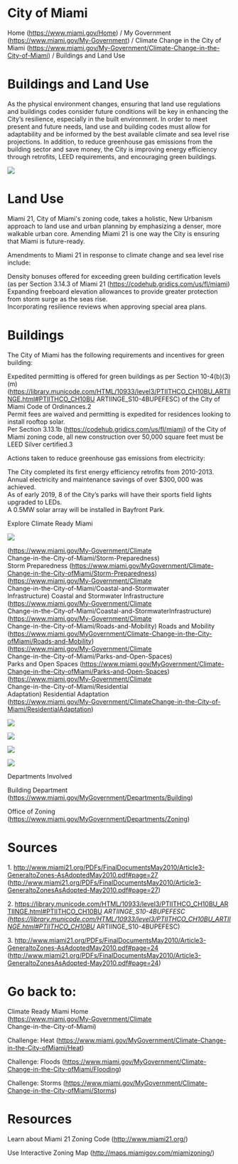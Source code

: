 # City of Miami  

Home (https://www.miami.gov/Home) / My Government (https://www.miami.gov/My-Government) / Climate Change in the City of Miami (https://www.miami.gov/My-Government/Climate-Change-in-the-City-of-Miami) / Buildings and Land Use  

# Buildings and Land Use  

As the physical environment changes, ensuring that land use regulations and buildings codes consider future conditions will be key in enhancing the City’s resilience, especially in the built environment. In order to meet present and future needs, land use and building codes must allow for adaptability and be informed by the best available climate and sea level rise projections. In addition, to reduce greenhouse gas emissions from the building sector and save money, the City is improving energy efficiency through retrofits, LEED requirements, and encouraging green buildings.  

![](images/9bfcbe06ff0dbf986817fa4a484d876e461c11ce9254796244f814ee5c6e867c.jpg)  

# Land Use  

Miami 21, City of Miami's zoning code, takes a holistic, New Urbanism approach to land use and urban planning by emphasizing a denser, more walkable urban core. Amending Miami 21 is one way the City is ensuring that Miami is future-ready.  

Amendments to Miami 21 in response to climate change and sea level rise include:  

Density bonuses offered for exceeding green building certification levels (as per Section 3.14.3 of Miami 21 (https://codehub.gridics.com/us/fl/miami)   
Expanding freeboard elevation allowances to provide greater protection from storm surge as the seas rise.   
Incorporating resilience reviews when approving special area plans.  

# Buildings  

The City of Miami has the following requirements and incentives for green building:  

Expedited permitting is offered for green buildings as per Section 10-4(b)(3)(m) (https://library.municode.com/HTML/10933/level3/PTIITHCO_CH10BU_ARTIINGE.html#PTIITHCO_CH10BU ARTIINGE_S10-4BUPEFESC) of the City of Miami Code of Ordinances.2   
Permit fees are waived and permitting is expedited for residences looking to install rooftop solar.   
Per Section 3.13.1b (https://codehub.gridics.com/us/fl/miami) of the City of Miami zoning code, all new construction over 50,000 square feet must be LEED Silver certified.3  

Actions taken to reduce greenhouse gas emissions from electricity:  

The City completed its first energy efficiency retrofits from 2010-2013. Annual electricity and maintenance savings of over $\$300,000$ was achieved.   
As of early 2019, 8 of the City’s parks will have their sports field lights upgraded to LEDs.   
A 0.5MW solar array will be installed in Bayfront Park.  

Explore Climate Ready Miami  

![](images/6c65faf48c6176366eac69032f97b0c0b370486c9f283fdb3dbbd6c43663c0bd.jpg)  

(https://www.miami.gov/My-Government/Climate  
Change-in-the-City-of-Miami/Storm-Preparedness)   
Storm Preparedness (https://www.miami.gov/MyGovernment/Climate-Change-in-the-City-ofMiami/Storm-Preparedness)   
(https://www.miami.gov/My-Government/Climate  
Change-in-the-City-of-Miami/Coastal-and-Stormwater  
Infrastructure) Coastal and Stormwater Infrastructure (https://www.miami.gov/My-Government/Climate  
Change-in-the-City-of-Miami/Coastal-and-StormwaterInfrastructure)   
(https://www.miami.gov/My-Government/Climate  
Change-in-the-City-of-Miami/Roads-and-Mobility) Roads and Mobility (https://www.miami.gov/MyGovernment/Climate-Change-in-the-City-ofMiami/Roads-and-Mobility)   
(https://www.miami.gov/My-Government/Climate  
Change-in-the-City-of-Miami/Parks-and-Open-Spaces)   
Parks and Open Spaces (https://www.miami.gov/MyGovernment/Climate-Change-in-the-City-ofMiami/Parks-and-Open-Spaces)   
(https://www.miami.gov/My-Government/Climate  
Change-in-the-City-of-Miami/Residential  
Adaptation) Residential Adaptation   
(https://www.miami.gov/My-Government/ClimateChange-in-the-City-of-Miami/ResidentialAdaptation)  

![](images/218cf6cb9a77e54d0720c60d0202ee0b49ffbc8e8f3ad3ff87f29e556c09520f.jpg)  

![](images/0f83cb51f29943ff72f80603ad6fbb0229f24106d4f0b2e493233b1d233941d0.jpg)  

![](images/54ce837e2527e77ebce15fc2bcc8cb67606f8fdc34703db9c527dd9f26530a61.jpg)  

![](images/86f1ee135e4f2679fb3ec46e9c5e5ff9d0a09d9e9d78ba80789d52d8fd13afb1.jpg)  

Departments Involved  

Building Department (https://www.miami.gov/MyGovernment/Departments/Building)  

Office of Zoning (https://www.miami.gov/MyGovernment/Departments/Zoning)  

# Sources  

1. http://www.miami21.org/PDFs/FinalDocumentsMay2010/Article3-GeneraltoZones-AsAdoptedMay2010.pdf#page=27 (http://www.miami21.org/PDFs/FinalDocumentsMay2010/Article3-GeneraltoZonesAsAdopted-May2010.pdf#page=27)  

2. https://library.municode.com/HTML/10933/level3/PTIITHCO_CH10BU_ARTIINGE.html#PTIITHCO_CH10BU _ARTIINGE_S10-4BUPEFESC   
(https://library.municode.com/HTML/10933/level3/PTIITHCO_CH10BU_ARTIINGE.html#PTIITHCO_CH10BU_ ARTIINGE_S10-4BUPEFESC)  

3. http://www.miami21.org/PDFs/FinalDocumentsMay2010/Article3-GeneraltoZones-AsAdoptedMay2010.pdf#page=24 (http://www.miami21.org/PDFs/FinalDocumentsMay2010/Article3-GeneraltoZonesAsAdopted-May2010.pdf#page=24)  

# Go back to:  

Climate Ready Miami Home   
(https://www.miami.gov/My-Government/Climate  
Change-in-the-City-of-Miami)  

Challenge: Heat (https://www.miami.gov/MyGovernment/Climate-Change-in-the-City-ofMiami/Heat)  

Challenge: Floods (https://www.miami.gov/MyGovernment/Climate-Change-in-the-City-ofMiami/Flooding)  

Challenge: Storms (https://www.miami.gov/MyGovernment/Climate-Change-in-the-City-ofMiami/Storms)  

# Resources  

Learn about Miami 21 Zoning Code (http://www.miami21.org/)  

Use Interactive Zoning Map (http://maps.miamigov.com/miamizoning/)  